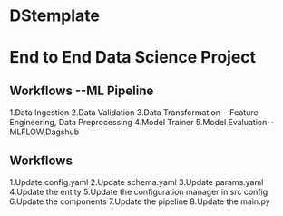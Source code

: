 # DStemplate

# End to End Data Science Project

## Workflows --ML Pipeline
1.Data Ingestion
2.Data Validation
3.Data Transformation-- Feature Engineering, Data Preprocessing
4.Model Trainer
5.Model Evaluation-- MLFLOW,Dagshub

## Workflows
1.Update config.yaml
2.Update schema.yaml
3.Update params.yaml
4.Update the entity
5.Update the configuration manager in src config
6.Update the components
7.Update the pipeline
8.Update the main.py
